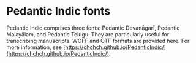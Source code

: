# Pedantic Indic fonts

Pedantic Indic comprises three fonts: Pedantic Devanāgarī, Pedantic Malayālam, and Pedantic Telugu. They are particularly useful for transcribing manuscripts. WOFF and OTF formats are provided here. For more information, see [https://chchch.github.io/PedanticIndic/](https://chchch.github.io/PedanticIndic/).
